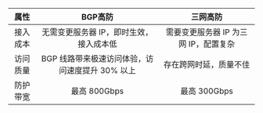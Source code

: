 | 属性| BGP高防 | 三网高防 |
|:---------:|:---------:|:---------:|
| 接入成本 | 无需变更服务器 IP，即时生效，接入成本低 | 需要变更服务器 IP 为三网 IP，配置复杂 |
| 访问质量| BGP 线路带来极速访问体验，访问速度提升 30% 以上 | 存在跨网时延，质量不佳 |
| 防护带宽| 最高 800Gbps | 最高 300Gbps |
